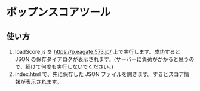 # ポップンスコアツール

## 使い方

1. loadScore.js を https://p.eagate.573.jp/ 上で実行します。成功すると JSON の保存ダイアログが表示されます。(サーバーに負荷がかかると思うので、続けて何度も実行しないでください。)
1. index.html で、先に保存した JSON ファイルを開きます。するとスコア情報が表示されます。
